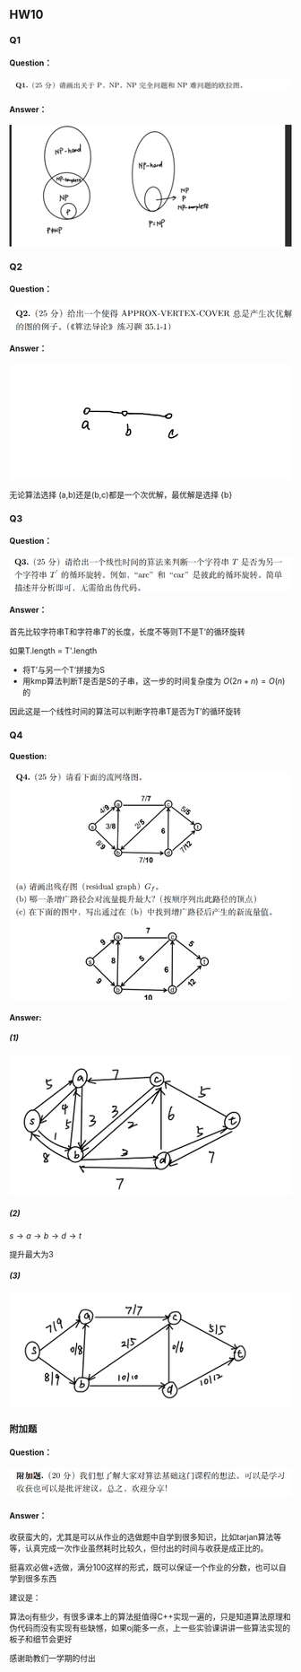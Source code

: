 ## HW10

### Q1

#### Question：

![image-20231226190946275](./assets/image-20231226190946275.png)

#### Answer：

![FD7EDA06A5CC5CA9D4B611C994CC4439](./assets/FD7EDA06A5CC5CA9D4B611C994CC4439.png)

### Q2

#### Question：

![image-20231226191729866](./assets/image-20231226191729866.png)

#### Answer：

![IMG_1164(20231226-192301)](./assets/IMG_1164(20231226-192301).PNG)

无论算法选择 (a,b)还是(b,c)都是一个次优解，最优解是选择 {b}



### Q3

#### Question：

![image-20231226192349792](./assets/image-20231226192349792.png)

#### Answer：

首先比较字符串T和字符串$T'$的长度，长度不等则T不是T‘的循环旋转

如果T.length = T'.length

- 将T’与另一个T‘拼接为S
- 用kmp算法判断T是否是S的子串，这一步的时间复杂度为 $O(2n + n) = O(n)$的

因此这是一个线性时间的算法可以判断字符串T是否为T’的循环旋转

### Q4

#### Question:

![image-20231223210837888](./assets/image-20231223210837888.png)

#### Answer:

##### (1)

![112FC6CEED95DDDBC610257EAC3C05C3](./assets/112FC6CEED95DDDBC610257EAC3C05C3.png)

##### (2)

$s\rightarrow a \rightarrow b \rightarrow d \rightarrow t$

提升最大为3

##### (3)

![IMG_1158(20231223-211638)](./assets/IMG_1158(20231223-211638).PNG)

### 附加题

#### Question：

![image-20231226192857757](./assets/image-20231226192857757.png)

#### Answer：

收获蛮大的，尤其是可以从作业的选做题中自学到很多知识，比如tarjan算法等等，认真完成一次作业虽然耗时比较久，但付出的时间与收获是成正比的。

挺喜欢必做+选做，满分100这样的形式，既可以保证一个作业的分数，也可以自学到很多东西

建议是：

算法oj有些少，有很多课本上的算法挺值得C++实现一遍的，只是知道算法原理和伪代码而没有实现有些缺憾，如果oj能多一点，上一些实验课讲讲一些算法实现的板子和细节会更好

感谢助教们一学期的付出

